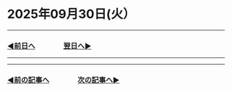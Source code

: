 # 2025年09月30日(火）

---

### [◀️前日へ](https://github.com/yuasys/chatty-journal/blob/main/2025/09/2025-09-29.md)&emsp;&emsp;&emsp;&emsp;[翌日へ▶️](https://github.com/yuasys/chatty-journal/blob/main/2025/10/2025-10-01.md)

---

---

### [◀️前の記事へ](https://github.com/yuasys/chatty-journal/blob/main/2025/09/2025-09-29.md)&emsp;&emsp;&emsp;&emsp;[次の記事へ▶️](https://github.com/yuasys/chatty-journal/blob/main/2025/10/2025-10-01.md)
